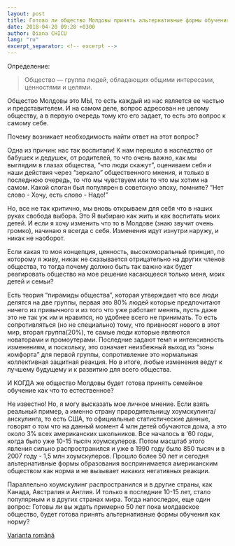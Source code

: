```yaml
---
layout: post
title: Готово ли общество Молдовы принять альтернативные формы обучения (хоумскулинг/анскулинг)?
date: 2018-04-20 09:28 +0300
author: Diana CHICU
lang: "ru" 
excerpt_separator: <!-- excerpt -->
---
```


Определение:

> Общество — группа людей, обладающих общими интересами, ценностями
и целями.

Общество Молдовы это МЫ, то есть каждый из нас является ее частью
и представителем. И на самом деле, вопрос адресован не целому обществу,
а в первую очередь тому кто его задает, то есть это вопрос к самому себе.

Почему возникает необходимость найти ответ на этот вопрос?

<!-- excerpt -->

Одна из причин: нас так воспитали! К нам перешло в наследство от бабушек
и дедушек, от родителей, то что очень важно, как мы выглядим в глазах общества,
“что люди скажут”, оцениваем себя и наши действия через “зеркало” общественного
мнения, и только в последнюю очередь, то что мы чувствуем или то что мы хотим на
самом. Какой слоган был популярен в советскую эпоху, помните? “Нет слово - Хочу,
есть слово - Надо!”

Но, все не так критично, мы вновь открываем для себя что в наших руках свобода
выбора. Это Я выбираю как жить и как воспитать моих детей. И если я хочу
изменить что то в Молдове (знаю звучит очень громко), начинаю я всегда с себя.
Изменения идут изнутри наружу, и никак не наоборот.

Если какая то моя концепция, ценность, высокоморальный принцип, по которому
я живу, никак не сказывается отрицательно на других членов общества, то тогда
почему должно быть так важно как будет реагировать общество на мое решение
касающееся только меня, моих детей и семьи?

Есть теория “пирамиды общества”, которая утверждает что все люди делятся на две
группы, первая это 80% людей которые предпочитают ничего из привычного и из того
что уже работает менять, пусть даже это не так уж им и нравится, но удобнее
всего не принимать. То есть сопротивляться (но не специально) тому, что
привносят нового в этот мир, вторая группа(20%), те самые люди которые являются
новаторами и промоутерами. Последние задают темп и интенсивность изменениям,
и поскольку, это означает неизбежный выход из “зоны комфорта” для первой группы,
сопротивление это нормальная коллективная защитная реакция. Но в итоге, любые
изменения ведут к лучшему будущему и к развитию для всего общества.

И КОГДА же общество Молдовы будет готова принять семейное обучение как что то
естественное?

Не известно! Но, я могу высказать мое личное мнение. Если взять реальный пример,
а именно страну прародительницу хоумскулинга/анскулинга, то есть США, то
официальные статистические данные, говорят о том что на данный момент 4 млн
детей обучаются дома, а это около 3% всех американских школьников. Все началось
в ‘60 годы, когда было уже 10-15 тысяч хоумскулеров. Потом масштаб этого явления
сильно распространился и уже в 1990 году было 850 тысяч и в 2007 году - 1,5 млн
хоумскулеров. Прошло более 50 лет и сегодня альтернативные формы образования
воспринимается американским обществом как норма и не вызывает никаких негативных
реакции.

Параллельно хоумскулинг распространился и в другие страны, как Канада, Австралия
и Англия. И только в последние 10-15 лет, стало популярным и в других странах
мира.  Тогда напоследок, еще один вопрос: Готовы ли вы ждать примерно 50 лет
пока молдавское общество, будет готова принять альтернативные формы обучения как
норму?

<a href="{% post_url 2018-04-09-vom-fi-gata-peste-50-de-ani %}" lang="ro" class="translation-link">Varianta română</a>
